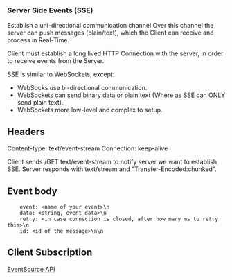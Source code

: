 ### Server Side Events (SSE)

Establish a uni-directional communication channel
Over this channel the server can push messages (plain/text), which the Client
can receive and process in Real-Time.

Client must establish a long lived HTTP Connection with the server, in order to
receive events from the Server.

SSE is similar to WebSockets, except:
* WebSocks use bi-directional communication.
* WebSockets can send binary data or plain text (Where as SSE can ONLY send plain text).
* WebSockets more low-level and complex to setup.

## Headers

Content-type: text/event-stream
Connection: keep-alive

Client sends /GET text/event-stream to notify server we want to establish SSE.
Server responds with text/stream and "Transfer-Encoded:chunked".

## Event body

```
    event: <name of your event>\n
    data: <string, event data>\n
    retry: <in case connection is closed, after how many ms to retry this>\n
    id: <id of the message>\n\n
```
## Client Subscription

[EventSource API](https://developer.mozilla.org/en-US/docs/Web/API/EventSource)
